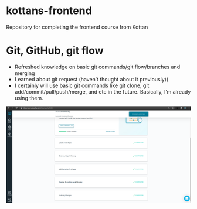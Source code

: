 # kottans-frontend
Repository for completing the frontend course from Kottan

# Git, GitHub, git flow

- Refreshed knowledge on basic git commands/git flow/branches and merging
- Learned about git request (haven’t thought about it previously))
- I certainly will use basic git commands like git clone, git add/commit/pull/push/merge, and etc in the future. Basically, I’m already using them. 



![Git Course Completion](/git_collab/git_collab.png?raw=true)
